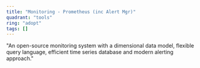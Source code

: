 ```yaml
---
title: "Monitoring - Prometheus (inc Alert Mgr)"
quadrant: "tools"
ring: "adopt"
tags: []
---
```


"An open-source monitoring system with a dimensional data model, flexible query language, efficient time series database and modern alerting approach."

